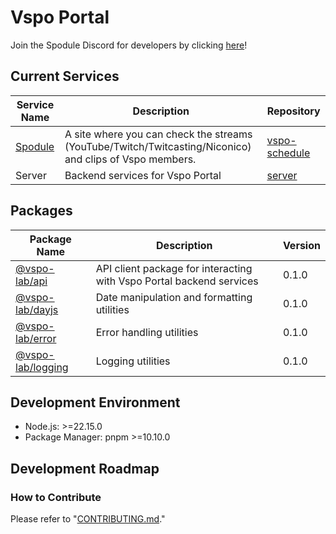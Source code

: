 # Vspo Portal

Join the Spodule Discord for developers by clicking [here](https://discord.gg/Q7Hm8h3HAG)!


## Current Services

| Service Name                                          | Description                                                                                                | Repository                                |
| ----------------------------------------------------- | ---------------------------------------------------------------------------------------------------------- | ----------------------------------------- |
| [Spodule](https://www.vspo-schedule.com/schedule/all) | A site where you can check the streams (YouTube/Twitch/Twitcasting/Niconico) and clips of Vspo members. | [vspo-schedule](./service/vspo-schedule/web/README.md) |
| Server | Backend services for Vspo Portal | [server](./service/server/README.md) |

## Packages

| Package Name | Description | Version |
| ------------ | ----------- | ------- |
| [@vspo-lab/api](./packages/api/README.md) | API client package for interacting with Vspo Portal backend services | 0.1.0 |
| [@vspo-lab/dayjs](./packages/dayjs/README.md) | Date manipulation and formatting utilities | 0.1.0 |
| [@vspo-lab/error](./packages/errors/README.md) | Error handling utilities | 0.1.0 |
| [@vspo-lab/logging](./packages/logging/README.md) | Logging utilities | 0.1.0 |

## Development Environment

- Node.js: >=22.15.0
- Package Manager: pnpm >=10.10.0

## Development Roadmap

### How to Contribute
Please refer to "[CONTRIBUTING.md](./CONTRIBUTING.md)."
